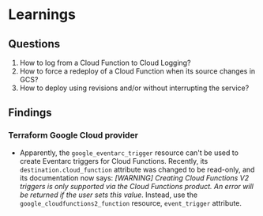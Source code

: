# Learnings

## Questions

1. How to log from a Cloud Function to Cloud Logging?
1. How to force a redeploy of a Cloud Function when its source changes in GCS?
1. How to deploy using revisions and/or without interrupting the service?

## Findings
### Terraform Google Cloud provider
- Apparently, the `google_eventarc_trigger` resource can't be used to create Eventarc triggers for Cloud Functions. Recently, its `destination.cloud_function` attribute was changed to be read-only, and its documentation now says:  _[WARNING] Creating Cloud Functions V2 triggers is only supported via the Cloud Functions product. An error will be returned if the user sets this value_. Instead, use the `google_cloudfunctions2_function` resource, `event_trigger` attribute.
